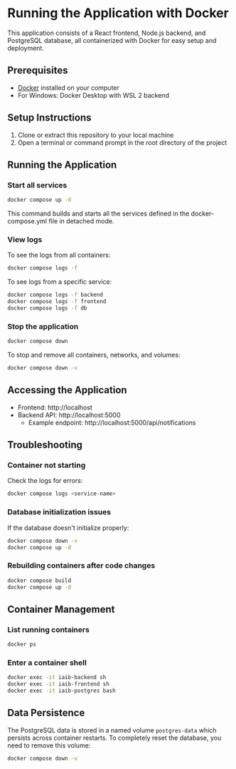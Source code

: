 # Running the Application with Docker

This application consists of a React frontend, Node.js backend, and PostgreSQL database, all containerized with Docker for easy setup and deployment.

## Prerequisites

- [Docker](https://www.docker.com/products/docker-desktop/) installed on your computer
- For Windows: Docker Desktop with WSL 2 backend

## Setup Instructions

1. Clone or extract this repository to your local machine
2. Open a terminal or command prompt in the root directory of the project

## Running the Application

### Start all services

```bash
docker compose up -d
```

This command builds and starts all the services defined in the docker-compose.yml file in detached mode.

### View logs

To see the logs from all containers:

```bash
docker compose logs -f
```

To see logs from a specific service:

```bash
docker compose logs -f backend
docker compose logs -f frontend
docker compose logs -f db
```

### Stop the application

```bash
docker compose down
```

To stop and remove all containers, networks, and volumes:

```bash
docker compose down -v
```

## Accessing the Application

- Frontend: http://localhost
- Backend API: http://localhost:5000
  - Example endpoint: http://localhost:5000/api/notifications

## Troubleshooting

### Container not starting

Check the logs for errors:

```bash
docker compose logs <service-name>
```

### Database initialization issues

If the database doesn't initialize properly:

```bash
docker compose down -v
docker compose up -d
```

### Rebuilding containers after code changes

```bash
docker compose build
docker compose up -d
```

## Container Management

### List running containers

```bash
docker ps
```

### Enter a container shell

```bash
docker exec -it iaib-backend sh
docker exec -it iaib-frontend sh
docker exec -it iaib-postgres bash
```

## Data Persistence

The PostgreSQL data is stored in a named volume `postgres-data` which persists across container restarts. To completely reset the database, you need to remove this volume:

```bash
docker compose down -v
``` 